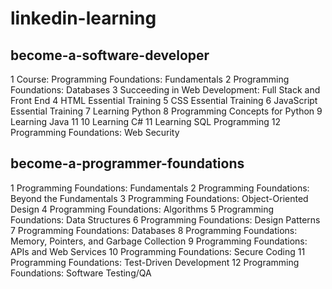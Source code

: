 # linkedin-learning
## become-a-software-developer
1 Course: Programming Foundations: Fundamentals
2 Programming Foundations: Databases
3 Succeeding in Web Development: Full Stack and Front End
4 HTML Essential Training
5 CSS Essential Training
6 JavaScript Essential Training
7 Learning Python
8 Programming Concepts for Python
9 Learning Java 11
10 Learning C#
11 Learning SQL Programming
12 Programming Foundations: Web Security

## become-a-programmer-foundations
1 Programming Foundations: Fundamentals
2 Programming Foundations: Beyond the Fundamentals
3 Programming Foundations: Object-Oriented Design
4 Programming Foundations: Algorithms
5 Programming Foundations: Data Structures
6 Programming Foundations: Design Patterns
7 Programming Foundations: Databases
8 Programming Foundations: Memory, Pointers, and Garbage Collection
9 Programming Foundations: APIs and Web Services
10 Programming Foundations: Secure Coding
11 Programming Foundations: Test-Driven Development
12 Programming Foundations: Software Testing/QA